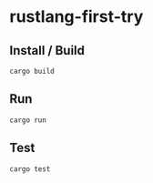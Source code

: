 # rustlang-first-try

## Install / Build

```shell
cargo build
```

## Run

```shell
cargo run
```

## Test

```shell
cargo test
```